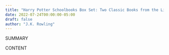 ```yaml
---
title: "Harry Potter Schoolbooks Box Set: Two Classic Books from the Library of Hogwarts School of Witchcraft and Wizardry"
date: 2022-07-24T00:00:00-05:00
draft: false
author: "J.K. Rowling"
---
```


SUMMARY

<!--more-->

CONTENT